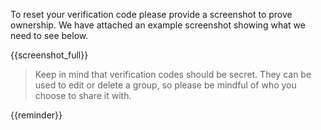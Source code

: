 To reset your verification code please provide a screenshot to prove ownership. We have attached an example screenshot showing what we need to see below.

{{screenshot_full}}

> Keep in mind that verification codes should be secret. They can be used to edit or delete a group, so please be mindful of who you choose to share it with.

{{reminder}}
